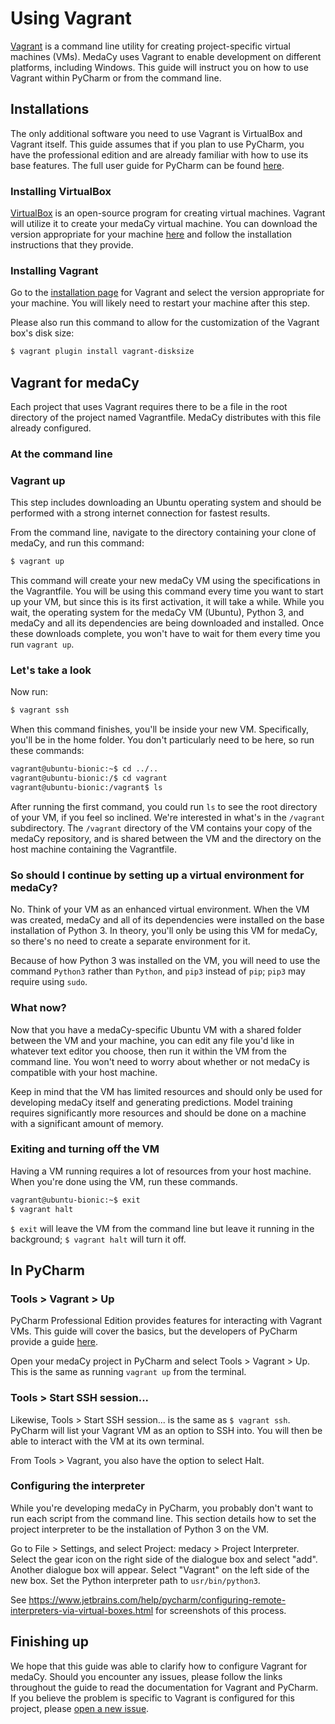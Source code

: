 # Using Vagrant

[Vagrant](https://www.vagrantup.com/) is a command line utility for creating project-specific virtual machines (VMs).
MedaCy uses Vagrant to enable development on different platforms, including Windows.
This guide will instruct you on how to use Vagrant within PyCharm or from the command line.

## Installations

The only additional software you need to use Vagrant is VirtualBox and Vagrant itself.
This guide assumes that if you plan to use PyCharm, you have the professional edition
and are already familiar with how to use its base features.
The full user guide for PyCharm can be found [here](https://www.jetbrains.com/help/pycharm/meet-pycharm.html).
 
### Installing VirtualBox

[VirtualBox](https://www.virtualbox.org/) is an open-source program for creating virtual machines.
Vagrant will utilize it to create your medaCy virtual machine.
You can download the version appropriate for your machine [here](https://www.virtualbox.org/wiki/Downloads)
and follow the installation instructions that they provide.

### Installing Vagrant

Go to the [installation page](https://www.vagrantup.com/downloads.html) for Vagrant and select the version
appropriate for your machine. You will likely need to restart your machine after this step.

Please also run this command to allow for the customization of the Vagrant box's disk size:
```bash
$ vagrant plugin install vagrant-disksize
```

## Vagrant for medaCy

Each project that uses Vagrant requires there to be a file in the root directory of the project named
Vagrantfile. MedaCy distributes with this file already configured. 

### At the command line

### Vagrant up

This step includes downloading an Ubuntu operating system and should be performed with a strong internet
connection for fastest results.

From the command line, navigate to the directory containing your clone of medaCy, and run this command:

```bash
$ vagrant up
```

This command will create your new medaCy VM using the specifications in the Vagrantfile.
You will be using this command every time you want to start up your VM, 
but since this is its first activation, it will take a while.
While you wait, the operating system for the medaCy VM (Ubuntu), Python 3, and medaCy and all its dependencies
are being downloaded and installed. Once these downloads complete, 
you won't have to wait for them every time you run `vagrant up`.

### Let's take a look

Now run:

```bash
$ vagrant ssh
```

When this command finishes, you'll be inside your new VM. Specifically, you'll be in the home folder.
You don't particularly need to be here, so run these commands:

```bash
vagrant@ubuntu-bionic:~$ cd ../..
vagrant@ubuntu-bionic:/$ cd vagrant
vagrant@ubuntu-bionic:/vagrant$ ls
```

After running the first command, you could run `ls` to see the root directory of your 
VM, if you feel so inclined. We're interested in what's in the `/vagrant` subdirectory. 
The `/vagrant` directory of the VM contains your copy of the medaCy repository, and is shared between the 
VM and the directory on the host machine containing the Vagrantfile.

### So should I continue by setting up a virtual environment for medaCy?

No. Think of your VM as an enhanced virtual environment. When the VM was created, medaCy
 and all of its dependencies were installed on the base installation of Python 3.
 In theory, you'll only be using this VM for medaCy, so there's no need to 
 create a separate environment for it.
 
Because of how Python 3 was installed on the VM, you will need to use the command `Python3` rather than `Python`,
and `pip3` instead of `pip`; `pip3` may require using `sudo`.
 
### What now?

Now that you have a medaCy-specific Ubuntu VM with a shared folder between the VM and your machine,
you can edit any file you'd like in whatever text editor you choose, then run it within the VM from
the command line. You won't need to worry about whether or not medaCy is compatible with your host machine.

Keep in mind that the VM has limited resources and should only be used for developing
medaCy itself and generating predictions. Model training requires significantly more resources and 
should be done on a machine with a significant amount of memory.

### Exiting and turning off the VM

Having a VM running requires a lot of resources from your host machine. When you're
done using the VM, run these commands.

```bash
vagrant@ubuntu-bionic:~$ exit
$ vagrant halt
```

`$ exit` will leave the VM from the command line but leave it running in the background;
`$ vagrant halt` will turn it off.

## In PyCharm

### Tools > Vagrant > Up

PyCharm Professional Edition provides features for interacting with Vagrant VMs.
This guide will cover the basics, but the developers of PyCharm provide a guide [here](https://www.jetbrains.com/help/pycharm/vagrant-support.html).

Open your medaCy project in PyCharm and select Tools > Vagrant > Up. This is the same
as running `vagrant up` from the terminal.

### Tools > Start SSH session...

Likewise, Tools > Start SSH session... is the same as `$ vagrant ssh`. PyCharm will list
your Vagrant VM as an option to SSH into. You will then be able to interact with the VM at
its own terminal.

From Tools > Vagrant, you also have the option to select Halt.

### Configuring the interpreter

While you're developing medaCy in PyCharm, you probably don't want to run each script from the command line.
This section details how to set the project interpreter to be the installation of Python 3 on the VM.

Go to File > Settings, and select Project: medacy > Project Interpreter. Select the gear
icon on the right side of the dialogue box and select "add". Another dialogue box will appear.
Select "Vagrant" on the left side of the new box. Set the Python interpreter path to 
`usr/bin/python3`.

See https://www.jetbrains.com/help/pycharm/configuring-remote-interpreters-via-virtual-boxes.html for screenshots
of this process.

## Finishing up

We hope that this guide was able to clarify how to configure Vagrant for medaCy.
Should you encounter any issues, please follow the links throughout the guide
to read the documentation for Vagrant and PyCharm. If you believe the problem is 
specific to Vagrant is configured for this project, please [open a new issue](https://github.com/NLPatVCU/medaCy/issues).
